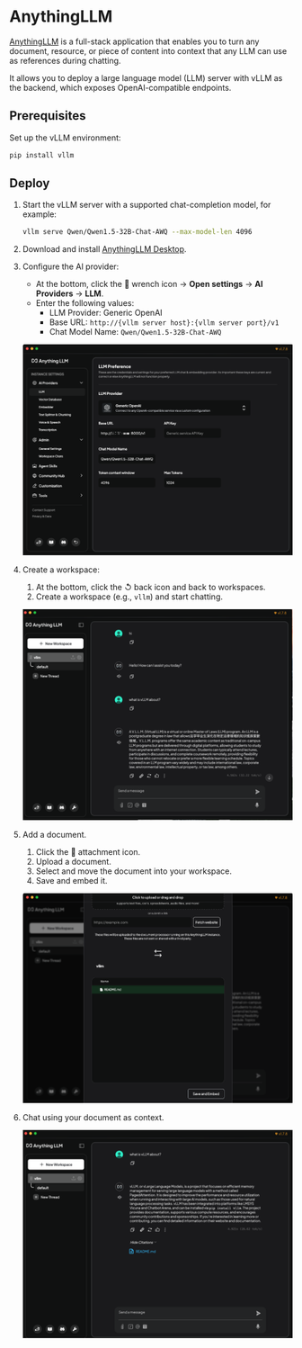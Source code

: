 # AnythingLLM

[AnythingLLM](https://github.com/Mintplex-Labs/anything-llm) is a full-stack application that enables you to turn any document, resource, or piece of content into context that any LLM can use as references during chatting.

It allows you to deploy a large language model (LLM) server with vLLM as the backend, which exposes OpenAI-compatible endpoints.

## Prerequisites

Set up the vLLM environment:

```bash
pip install vllm
```

## Deploy

1. Start the vLLM server with a supported chat-completion model, for example:

    ```bash
    vllm serve Qwen/Qwen1.5-32B-Chat-AWQ --max-model-len 4096
    ```

1. Download and install [AnythingLLM Desktop](https://anythingllm.com/desktop).

1. Configure the AI provider:

    - At the bottom, click the 🔧 wrench icon -> **Open settings** -> **AI Providers** -> **LLM**.
    - Enter the following values:
        - LLM Provider: Generic OpenAI
        - Base URL: `http://{vllm server host}:{vllm server port}/v1`
        - Chat Model Name: `Qwen/Qwen1.5-32B-Chat-AWQ`

    ![set AI providers](../../assets/deployment/anything-llm-provider.png)

1. Create a workspace:

    1. At the bottom, click the ↺ back icon and back to workspaces.
    1. Create a workspace (e.g., `vllm`) and start chatting.

    ![create a workspace](../../assets/deployment/anything-llm-chat-without-doc.png)

1. Add a document.

    1. Click the 📎 attachment icon.
    1. Upload a document.
    1. Select and move the document into your workspace.
    1. Save and embed it.

    ![add a document](../../assets/deployment/anything-llm-upload-doc.png)

1. Chat using your document as context.

    ![chat with your context](../../assets/deployment/anything-llm-chat-with-doc.png)
